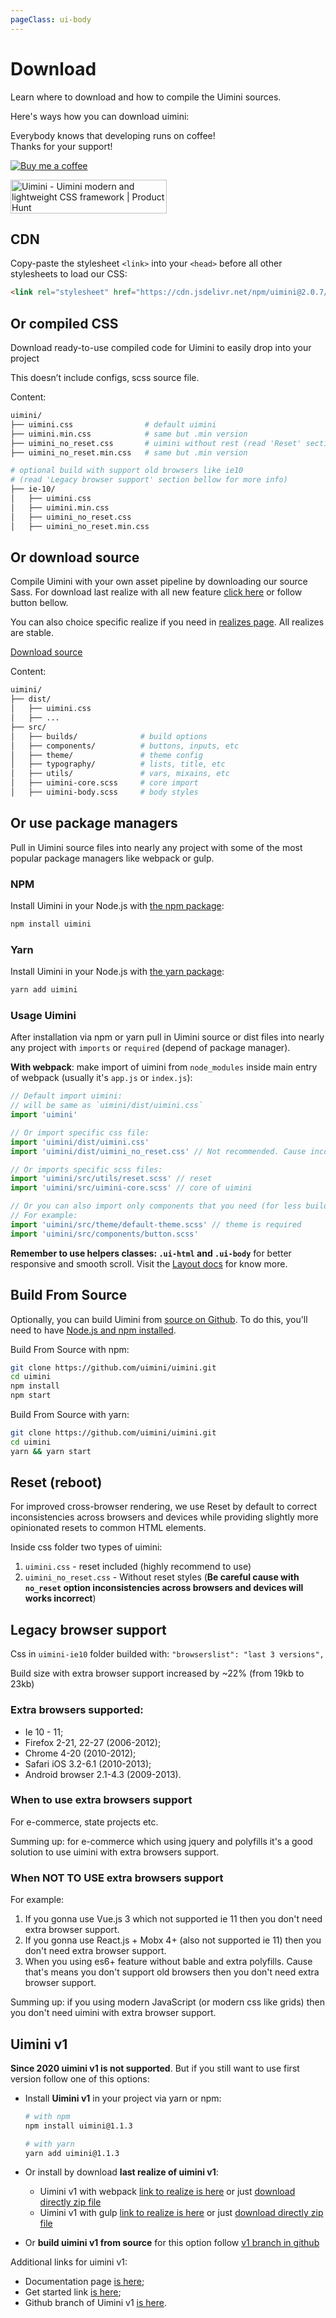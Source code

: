 ```yaml
---
pageClass: ui-body
---
```


# Download

Learn where to download and how to compile the Uimini sources.

Here's ways how you can download uimini:

<div class="support">

Everybody knows that developing runs on coffee! <br/>
Thanks for your support!

<div class="support-links">

[![Buy me a coffee][buymeacoffee-shield]][buymeacoffee]

<a href="https://www.producthunt.com/posts/uimini?utm_source=badge-featured&utm_medium=badge&utm_souce=badge-uimini" target="_blank"><img src="https://api.producthunt.com/widgets/embed-image/v1/featured.svg?post_id=334978&theme=light" alt="Uimini - Uimini&#0032;modern&#0032;and&#0032;lightweight&#0032;CSS&#0032;framework | Product Hunt" style="width: 250px; height: 54px;" width="250" height="54" /></a>

</div>
</div>

## CDN

Copy-paste the stylesheet `<link>` into your `<head>` before all other stylesheets to load our CSS:

```html
<link rel="stylesheet" href="https://cdn.jsdelivr.net/npm/uimini@2.0.7/dist/uimini.min.css" integrity="sha256-h8u2/mt0aoFKmyVNtIVA0u65MdOePGkIhenx9fW6n9E=" crossorigin="anonymous">
```

## Or compiled CSS

Download ready-to-use compiled code for Uimini to easily drop into your project

This doesn’t include configs, scss source file.

<DownloadLink />

Content:

```bash
uimini/
├── uimini.css                # default uimini
├── uimini.min.css            # same but .min version
├── uimini_no_reset.css       # uimini without rest (read 'Reset' section bellow for more info)
├── uimini_no_reset.min.css   # same but .min version

# optional build with support old browsers like ie10
# (read 'Legacy browser support' section bellow for more info)
├── ie-10/
│   ├── uimini.css
│   ├── uimini.min.css
│   ├── uimini_no_reset.css
│   ├── uimini_no_reset.min.css
```

## Or download source

Compile Uimini with your own asset pipeline by downloading our source Sass. For download last realize with all new feature [click here](https://github.com/uimini/uimini/archive/master.zip) or follow button bellow.

You can also choice specific realize if you need in [realizes page](https://github.com/uimini/uimini/realizes). All realizes are stable.

<a href="https://github.com/uimini/uimini/archive/master.zip">
  <div class="ui-button isPrimary">
    Download source
  </div>
</a>

Content:

```bash
uimini/
├── dist/
│   ├── uimini.css
│   ├── ...
├── src/
│   ├── builds/              # build options
│   ├── components/          # buttons, inputs, etc
│   ├── theme/               # theme config
│   ├── typography/          # lists, title, etc
│   ├── utils/               # vars, mixains, etc
│   ├── uimini-core.scss     # core import
│   ├── uimini-body.scss     # body styles

```

## Or use package managers

Pull in Uimini source files into nearly any project with some of the most popular package managers like webpack or gulp.

### NPM

Install Uimini in your Node.js with [the npm package](https://www.npmjs.com/package/uimini):

```bash
npm install uimini
```

### Yarn

Install Uimini in your Node.js with [the yarn package](https://classic.yarnpkg.com/en/package/uimini):

```bash
yarn add uimini
```

### Usage Uimini

After installation via npm or yarn pull in Uimini source or dist files into nearly any project with `imports` or `required` (depend of package manager).

**With webpack**: make import of uimini from `node_modules` inside main entry of webpack (usually it's `app.js` or `index.js`):

```js
// Default import uimini:
// will be same as `uimini/dist/uimini.css`
import 'uimini'

// Or import specific css file:
import 'uimini/dist/uimini.css'
import 'uimini/dist/uimini_no_reset.css' // Not recommended. Cause inconsistencies across browsers / devices will works incorrect

// Or imports specific scss files:
import 'uimini/src/utils/reset.scss' // reset
import 'uimini/src/uimini-core.scss' // core of uimini

// Or you can also import only components that you need (for less build size).
// For example:
import 'uimini/src/theme/default-theme.scss' // theme is required
import 'uimini/src/components/button.scss'
```

**Remember to use helpers classes: `.ui-html` and `.ui-body`** for better responsive and smooth scroll. Visit the [Layout docs](https://uimini.github.io/docs/docs/layout.html#introduction) for know more.

## Build From Source

Optionally, you can build Uimini from [source on Github](https://github.com/uimini/uimini). To do this, you'll need to have [Node.js and npm installed](https://nodejs.org/en/download/).

Build From Source with npm:

```bash
git clone https://github.com/uimini/uimini.git
cd uimini
npm install
npm start
```

Build From Source with yarn:

```bash
git clone https://github.com/uimini/uimini.git
cd uimini
yarn && yarn start
```

## Reset (reboot)

For improved cross-browser rendering, we use Reset by default to correct inconsistencies across browsers and devices while providing slightly more opinionated resets to common HTML elements.

Inside css folder two types of uimini:

1. `uimini.css` - reset included (highly recommend to use)
2. `uimini_no_reset.css` - Without reset styles (**Be careful cause with `no_reset` option inconsistencies across browsers and devices will works incorrect**)

## Legacy browser support

Сss in `uimini-ie10` folder builded with: `"browserslist": "last 3 versions",`

Build size with extra browser support increased by ~22% (from 19kb to 23kb)

### Extra browsers supported:

- Ie 10 - 11;
- Firefox 2-21, 22-27 (2006-2012);
- Chrome 4-20 (2010-2012);
- Safari iOS 3.2-6.1 (2010-2013);
- Android browser 2.1-4.3 (2009-2013).

### When to use extra browsers support

For e-commerce, state projects etc.

Summing up: for e-commerce which using jquery and polyfills it's a good solution to use uimini with extra browsers support.

### When NOT TO USE extra browsers support

For example:

1. If you gonna use Vue.js 3 which not supported ie 11 then you don't need extra browser support.
2. If you gonna use React.js + Mobx 4+ (also not supported ie 11) then you don't need extra browser support.
3. When you using es6+ feature without bable and extra polyfills. Cause that's means you don't support old browsers then you don't need extra browser support.

Summing up: if you using modern JavaScript (or modern css like grids) then you don't need uimini with extra browser support.

## Uimini v1

**Since 2020 uimini v1 is not supported**. But if you still want to use first version follow one of this options:

- Install **Uimini v1** in your project via yarn or npm:

  ```bash
  # with npm
  npm install uimini@1.1.3

  # with yarn
  yarn add uimini@1.1.3
  ```

- Or install by download **last realize of uimini v1**:

  - Uimini v1 with webpack [link to realize is here](https://github.com/uimini/uimini/releases/tag/v1) or just [download directly zip file](https://github.com/uimini/uimini/archive/refs/tags/v1.zip)
  - Uimini v1 with gulp [link to realize is here](https://github.com/uimini/uimini/releases/tag/1.1.3) or just [download directly zip file](https://github.com/uimini/uimini/archive/refs/tags/1.1.3.zip)

- Or **build uimini v1 from source** for this option follow [v1 branch in github](https://github.com/uimini/uimini/tree/v1-stable)

Additional links for uimini v1:

- Documentation page [is here](https://uimini.github.io/docs/v1/index.html);
- Get started link [is here](https://uimini.github.io/docs/v1/get-started);
- Github branch of Uimini v1 [is here](https://github.com/uimini/uimini/tree/v1-stable).

[buymeacoffee-shield]: https://www.buymeacoffee.com/assets/img/guidelines/download-assets-sm-2.svg
[buymeacoffee]: https://www.buymeacoffee.com/vedegis

